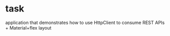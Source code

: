 # task
application that demonstrates how to use HttpClient to consume REST APIs + Material+flex layout
